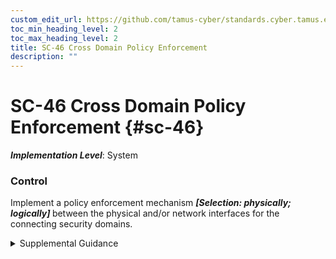 ```yaml
---
custom_edit_url: https://github.com/tamus-cyber/standards.cyber.tamus.edu/tree/main/static/content/tamus.edu/TAMUS_profile.xml
toc_min_heading_level: 2
toc_max_heading_level: 2
title: SC-46 Cross Domain Policy Enforcement
description: ""
---
```


# SC-46 Cross Domain Policy Enforcement {#sc-46}

_**Implementation Level**_: System

### Control

Implement a policy enforcement mechanism <strong> <em>[Selection: physically; logically]</em> </strong> between the physical and/or network interfaces for the connecting security domains.

<details>
  <summary>Supplemental Guidance</summary>

For logical policy enforcement mechanisms, organizations avoid creating a logical path between interfaces to prevent the ability to bypass the policy enforcement mechanism. For physical policy enforcement mechanisms, the robustness of physical isolation afforded by the physical implementation of policy enforcement to preclude the presence of logical covert channels penetrating the security domain may be needed. Contact <a xmlns="http://csrc.nist.gov/ns/oscal/1.0" href="mailto:ncdsmo@nsa.gov">ncdsmo@nsa.gov</a> for more information.

</details>

